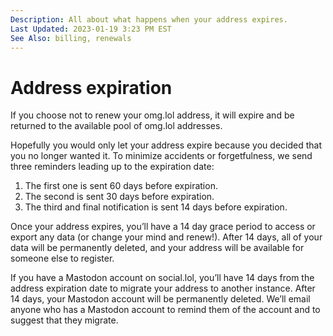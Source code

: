 ```yaml
---
Description: All about what happens when your address expires.
Last Updated: 2023-01-19 3:23 PM EST
See Also: billing, renewals
---
```


# Address expiration

If you choose not to renew your omg.lol address, it will expire and be returned to the available pool of omg.lol addresses.

Hopefully you would only let your address expire because you decided that you no longer wanted it. To minimize accidents or forgetfulness, we send three reminders leading up to the expiration date:

1. The first one is sent 60 days before expiration.
2. The second is sent 30 days before expiration.
3. The third and final notification is sent 14 days before expiration.

Once your address expires, you’ll have a 14 day grace period to access or export any data (or change your mind and renew!). After 14 days, all of your data will be permanently deleted, and your address will be available for someone else to register.

If you have a Mastodon account on social.lol, you’ll have 14 days from the address expiration date to migrate your address to another instance. After 14 days, your Mastodon account will be permanently deleted. We’ll email anyone who has a Mastodon account to remind them of the account and to suggest that they migrate.
